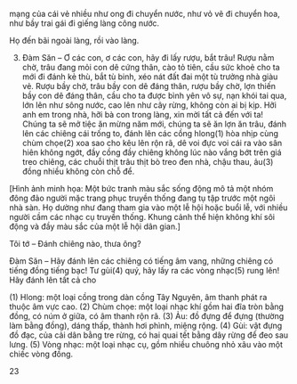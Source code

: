 mạng của cái vẻ nhiều như ong đi chuyển nước, như vỏ vẽ đi chuyển hoa, như bầy
trai gái đi giếng làng công nước.

Họ đến bãi ngoài làng, rồi vào làng.

3. Đàm Săn – Ơ các con, ơ các con, hãy đi lấy rượu, bắt trâu! Rượu nằm chờ, trâu
đang mỏi con dê cứng thân, cào tỏ tiên, cầu sức khoẻ cho ta mới đi đánh kẻ thù, bắt tù
binh, xéo nát đất đai một tù trưởng nhà giàu vẻ. Rượu bầy chờ, trâu bầy con dê đáng
thân, rượu bầy chờ, lợn thiến bầy con dê đáng thân, cầu cho ta được bình yên vô sự, nạn
khói tai qua, lớn lên như sông nước, cao lên như cây rừng, không còn ai bị kịp. Hỡi anh
em trong nhà, hỡi bà con trong làng, xin mời tất cả đến với ta! Chúng ta sẽ mở tiệc ăn
mừng năm mới, chúng ta sẽ ăn lợn ăn trâu, đánh lên các chiêng cái trống to, đánh lên
các cồng hlong(1) hòa nhịp cùng chùm chọe(2) xoa sao cho kêu lên rộn rã, dê voi đực voi
cái ra vào sân hiên không ngớt, đầy cồng đầy chiêng không lúc nào vắng bớt trên giá
treo chiêng, các chuỗi thịt trâu thịt bò treo đen nhà, chậu thau, ảu(3) đồng nhiều không
còn chỗ để.

[Hình ảnh minh họa: Một bức tranh màu sắc sống động mô tả một nhóm đông đảo người mặc trang phục truyền thống đang tụ tập trước một ngôi nhà sàn. Họ dường như đang tham gia vào một lễ hội hoặc buổi lễ, với nhiều người cầm các nhạc cụ truyền thống. Khung cảnh thể hiện không khí sôi động và đầy màu sắc của một lễ hội dân gian.]

Tôi tớ – Đánh chiêng nào, thưa ông?

Đàm Săn – Hãy đánh lên các chiêng có tiếng âm vang, những chiêng có tiếng đồng
tiếng bạc! Tư gùi(4) quý, hãy lấy ra các vòng nhạc(5) rung lên! Hãy đánh lên tất cả cho

(1) Hlong: một loại cồng trong dàn cồng Tây Nguyên, âm thanh phát ra thuộc âm vực cao.
(2) Chùm chọe: một loại nhạc khí gồm hai đĩa tròn bằng đồng, có núm ở giữa, có âm thanh rộn rã.
(3) Ảu: đồ đựng để đựng (thường làm bằng đồng), dáng thấp, thành hơi phình, miệng rộng.
(4) Gùi: vật đựng đồ đạc, của cải dân bằng tre rừng, có hai quai tết bằng dây rừng để đeo sau lưng.
(5) Vòng nhạc: một loại nhạc cụ, gồm nhiều chuông nhỏ xâu vào một chiếc vòng đồng.

23